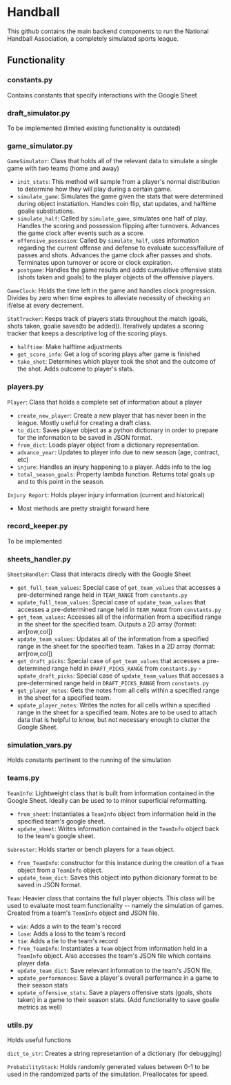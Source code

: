 # Handball
This github contains the main backend components to run the National Handball Association, a completely simulated sports league. 

## Functionality

### constants.py
Contains constants that specify interactions with the Google Sheet

### draft_simulator.py
To be implemented (limited existing functionality is outdated)

### game_simulator.py
`GameSimulator`: Class that holds all of the relevant data to simulate a single game with two teams (home and away)
- `init_stats`: This method will sample from a player's normal distribution to determine how they will play during a certain game.
- `simulate_game`: Simulates the game given the stats that were determined during object instatiation. Handles coin flip, stat updates, and halftime goalie substitutions.
- `simulate_half`: Called by `simulate_game`, simulates one half of play. Handles the scoring and possession flipping after turnovers. Advances the game clock after events such as a score.
- `offensive_posession`: Called by `simulate_half`, uses information regarding the current offense and defense to evaluate success/failure of passes and shots. Advances the game clock after passes and shots. Terminates upon turnover or score or clock expiration.
- `postgame`: Handles the game results and adds cumulative offensive stats (shots taken and goals) to the player objects of the offensive players.

`GameClock`: Holds the time left in the game and handles clock progression. Divides by zero when time expires to alleviate necessity of checking an if/else at every decrement.

`StatTracker`: Keeps track of players stats throughout the match (goals, shots taken, goalie saves(to be added)). Iteratively updates a scoring tracker that keeps a descriptive log of the scoring plays.
- `halftime`: Make halftime adjustments
- `get_score_info`: Get a log of scoring plays after game is finished
- `take_shot`: Determines which player took the shot and the outcome of the shot. Adds outcome to player's stats.

### players.py
`Player`: Class that holds a complete set of information about a player
- `create_new_player`: Create a new player that has never been in the league. Mostly useful for creating a draft class.
- `to_dict`: Saves player object as a python dictionary in order to prepare for the information to be saved in JSON format.
- `from_dict`: Loads player object from a dictionary representation.
- `advance_year`: Updates to player info due to new season (age, contract, etc)
- `injure`: Handles an injury happening to a player. Adds info to the log
- `total_season_goals`: Property lambda function. Returns total goals up and to this point in the season.

`Injury Report`: Holds player injury information (current and historical)
- Most methods are pretty straight forward here

### record_keeper.py
To be implemented

### sheets_handler.py
`SheetsHandler`: Class that interacts direcly with the Google Sheet
- `get_full_team_values`: Special case of `get_team_values` that accesses a pre-determined range held in `TEAM_RANGE` from `constants.py`
- `update_full_team_values`: Special case of `update_team_values` that accesses a pre-determined range held in `TEAM_RANGE` from `constants.py`
- `get_team_values`: Accesses all of the information from a specified range in the sheet for the specified team. Outputs a 2D array (format: arr[row,col])
- `update_team_values`: Updates all of the information from a specified range in the sheet for the specified team. Takes in a 2D array (format: arr[row,col])
- `get_draft_picks`: Special case of `get_team_values` that accesses a pre-determined range held in `DRAFT_PICKS_RANGE` from `constants.py`
-`update_draft_picks`: Special case of `update_team_values` that accesses a pre-determined range held in `DRAFT_PICKS_RANGE` from `constants.py`
- `get_player_notes`: Gets the notes from all cells within a specified range in the sheet for a specified team.
- `update_player_notes`: Writes the notes for all cells within a specified range in the sheet for a specified team. Notes are to be used to attach data that is helpful to know, but not necessary enough to clutter the Google Sheet.

### simulation_vars.py
Holds constants pertinent to the running of the simulation


### teams.py
`TeamInfo`: Lightweight class that is built from information contained in the Google Sheet. Ideally can be used to to minor superficial reformatting.
- `from_sheet`: Instantiates a `TeamInfo` object from information held in the specified team's google sheet.
- `update_sheet`: Writes information contained in the `TeamInfo` object back to the team's google sheet.

`Subroster`: Holds starter or bench players for a `Team` object.
- `from_TeamInfo`: constructor for this instance during the creation of a `Team` object from a `TeamInfo` object.
- `update_team_dict`: Saves this object into python dicionary format to be saved in JSON format.

`Team`: Heavier class that contains the full player objects. This class will be used to evaluate most team functionality -- namely the simulation of games. Created from a team's `TeamInfo` object and JSON file.
- `win`: Adds a win to the team's record
- `lose`: Adds a loss to the team's record
- `tie`: Adds a tie to the team's record
- `from_TeamInfo`: Instantiates a `Team` object from information held in a `TeamInfo` object. Also accesses the team's JSON file which contains player data.
- `update_team_dict`: Save relevant information to the team's JSON file.
- `update_performances`: Save a player's overall performance in a game to their season stats
- `update_offensive_stats`: Save a players offensive stats (goals, shots taken) in a game to their season stats. (Add functionality to save goalie metrics as well)


### utils.py
Holds useful functions

`dict_to_str`: Creates a string represetantion of a dictionary (for debugging)

`ProbabilityStack`: Holds randomly generated values between 0-1 to be used in the randomized parts of the simulation. Preallocates for speed. 
